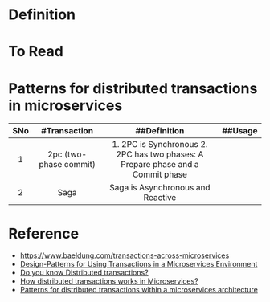 # Definition

# To Read

# Patterns for distributed transactions in microservices
|SNo| #Transaction  | ##Definition |##Usage |
| :---: | :---: | :---: |:---: |
| 1 | 2pc (two-phase commit) | 1. 2PC is Synchronous 2. 2PC has two phases: A Prepare phase and a Commit phase| |
| 2 | Saga |Saga is Asynchronous and Reactive | |


# Reference
* https://www.baeldung.com/transactions-across-microservices
* [Design-Patterns for Using Transactions in a Microservices Environment](https://www.youtube.com/watch?v=HF1RhHx_gu8)
* [Do you know Distributed transactions?](https://www.youtube.com/watch?v=1vjOv_f9L8I)
* [How distributed transactions works in Microservices?](https://www.youtube.com/watch?v=k925c1WN2LA)
* [Patterns for distributed transactions within a microservices architecture](https://developers.redhat.com/blog/2018/10/01/patterns-for-distributed-transactions-within-a-microservices-architecture#)
